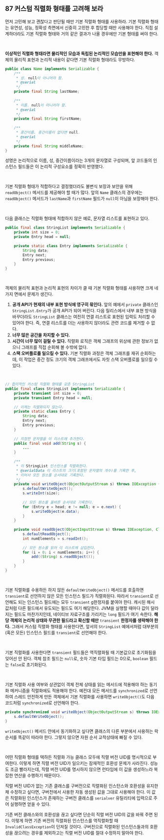 ## 87 커스텀 직렬화 형태를 고려해 보라

먼저 고민해 보고 괜찮다고 판단될 때만 기본 직렬화 형태를 사용하라. 기본 직렬화 형태는 유연성, 성능, 정확성 측면에서 신중히 고민한 후 합당할 때만 사용해야 한다. 직접 설계하더라도 기본 직렬화 형태와 거의 같은 결과가 나올 경우에만 기본 형태를 써야 한다.

<br />

**이상적인 직렬화 형태라면 물리적인 모습과 독립된 논리적인 모습만을 표현해야 한다.** 객체의 물리적 표현과 논리적 내용이 같다면 기본 직렬화 형태라도 무방하다.

```java
public class Name implements Serializable {
    /**
     * 성. null이 아니어야 함.
     * @serial
     */
    private final String lastName;
    
    /**
     * 이름. null이 아니어야 함.
     * @serial
     */
    private final String firstName;
    
    /**
     * 중간이름. 중간이름이 없다면 null.
     * @serial
     */
    private final String middleName;
}
```

성명은 논리적으로 이름, 성, 중간이름이라는 3개의 문자열로 구성되며, 앞 코드들의 인스턴스 필드들은 이 논리적 구성요소를 정확히 반영했다.

<br />

기본 직렬화 형태가 적합하다고 결정했더라도 불변식 보장과 보안을 위해 `readObject()` 메서드를 제공해야 할 때가 많다. 앞의 `Name` 클래스의 경우에는 `readObject()` 메서드가 `lastName`과 `firstName` 필드가 `null`이 아님을 보장해야 한다.

<br />

다음 클래스는 직렬화 형태에 적합하지 않은 예로, 문자열 리스트를 표현하고 있다.

```java
public final class StringList implements Serializable {
    private int size = 0;
    private Entry head = null;
    
    private static class Entry implements Serializable {
        String data;
        Entry next;
        Entry previous;
    }
}
```

<br />

객체의 물리적 표현과 논리적 표현의 차이가 클 때 기본 직렬화 형태를 사용하면 크게 네 가지 면에서 문제가 생긴다.

1. **공개 API가 현재의 내부 표현 방식에 영구히 묶인다.** 앞의 예에서 `private` 클래스인 `StringList.Entry`가 공개 API가 되어 버린다. 다음 릴리스에서 내부 표현 방식을 바꾸더라도 `StringList` 클래스는 여전히 연결 리스트로 표현된 입력도 처리할 수 있어야 한다. 즉, 연결 리스트를 더는 사용하지 않더라도 관련 코드를 제거할 수 없다.
2. **너무 많은 공간을 차지할 수 있다.**
3. **시간이 너무 많이 걸릴 수 있다.** 직렬화 로직은 객체 그래프의 위상에 관한 정보가 없으니 그래프를 직접 순회해 볼 수밖에 없다.
4. **스택 오버플로를 일으킬 수 있다.** 기본 직렬화 과정은 객체 그래프를 재귀 순회하는데, 이 작업은 중간 정도 크기의 객체 그래프에서도 자칫 스택 오버플로를 일으킬 수 있다.

<br />

```java
// 합리적인 커스텀 직렬화 형태를 갖춘 StringList
public final class StringList implements Serializable {
    private transient int size = 0;
    private transient Entry head = null;
    
    // 이제는 직렬화되지 않는다.
    private static class Entry {
        String data;
        Entry next;
        Entry previous;
    }
    
    // 지정한 문자열을 이 리스트에 추가한다.
    public final void add(String s) {
        ...
    }
    
    /**
     * 이 StringList 인스턴스를 직렬화한다.
     * @serialData 이 리스트의 크기(포함된 문자열의 개수)를 기록한 후,
     * 이어서 모든 원소를 순서대로 기록한다.
     */
    private void writeObject(ObjectOutputStream s) throws IOException {
        s.defaultWriteObject();
        s.writeInt(size);
        
        // 모든 원소를 올바른 순서대로 기록한다.
        for (Entry e = head; e != null; e = e.next) {
            s.writeObject(e.data);
        }
    }
    
    private void readObject(ObjectInputStream s) throws IOException, ClassNotFoundException {
        s.defaultReadObject();
        int numElements = s.readInt();
        
        // 모든 원소를 읽어 이 리스트에 삽입한다.
        for (i = 0; i < numElements; i++) {
            add((String) s.readObject());
        }
    }
}
```

<br />

기본 직렬화를 수용하든 하지 않든 `defaultWriteObject()` 메서드를 호출하면 `transient`로 선언하지 않은 모든 인스턴스 필드가 직렬화된다. 따라서 `transient`로 선언해도 되는 인스턴스 필드에는 모두 `transient` g한정자를 붙여야 한다. 캐시된 해시 값처럼 다른 필드에서 유도되는 필드도 여기 해당한다. JVM을 실행할 때마다 값이 달라지는 필드도 마찬가지인데, 네이티브 자료구조를 가리키는 `long` 필드가 여기 속한다. **해당 객체의 논리적 상태와 무관한 필드라고 확신할 때만** `transient` **한정자를 생략해야 한다.** 그래서 커스텀 직렬화 형태를 사용한다면, 앞서의 `StringList` 예에서처럼 대부분의 (혹은 모든) 인스턴스 필드를 `transient`로 선언해야 한다.

<br />

기본 직렬화를 사용한다면 `transient` 필드들은 역직렬화될 때 기본값으로 초기화됨을 잊어선 안 된다. 객체 참조 필드는 `null`로, 숫자 기본 타입 필드는 0으로, `boolean` 필드는 `false`로 초기화된다.

<br />

기본 직렬화 사용 여부와 상관없이 객체 전체 상태를 읽는 메서드에 적용해야 하는 동기화 메커니즘을 직렬화에도 적용해야 한다. 예컨대 모든 메서드를 `synchronized`로 선언하여 스레드 안전하게 만든 객체에서 기본 직렬화를 사용하면 `writeObject()`도 다음 코드처럼 `synchronized`로 선언해야 한다.

```java
private synchronized void writeObject(ObjectOutputStream s) throws IOException {
    s.defaultWriteObject();
}
```

`writeObject()` 메서드 안에서 동기화하고 싶다면 클래스의 다른 부분에서 사용하는 락 순서를 똑같이 따라야 한다. 그렇지 않으면 자원 순서 교착상태에 빠질 수 있다.

<br />

어떤 직렬화 형태를 택하든 직렬화 가능 클래스 모두에 직렬 버전 UID를 명시적으로 부여한다. 이렇게 하면 직렬 버전 UID가 일으키는 잠재적인 호환성 문제가 사라진다. 성능도 조금 빨라지는데, 직렬 버전 UID를 명시하지 않으면 런타임에 이 값을 생성하느라 복잡한 연산을 수행하기 때문이다.

직렬 버전 UID가 없는 기존 클래스를 구버전으로 직렬화된 인스턴스와 호환성을 유지한 채 수정하고 싶다면, 구버전에서 사용한 자동 생성된 값을 그대로 사용해야 한다. 이 값은 직렬화된 인스턴스가 존재하는 구버전 클래스를 `serialver` 유틸리티에 입력으로 주어 실행하면 얻을 수 있다.

기존 버전 클래스와의 호환성을 끊고 싶다면 단순히 직렬 버전 UID의 값을 바꿔 주면 된다. 이렇게 하면 기존 버전의 직렬화된 인스턴스를 역직렬화할 때 `InvalidClassException`이 던져질 것이다. 구버전으로 직렬화된 인스턴스들과의 호환성을 끊으려는 경우를 제외하고는 직렬 버전 UID를 절대 수정하지 말아야 한다.